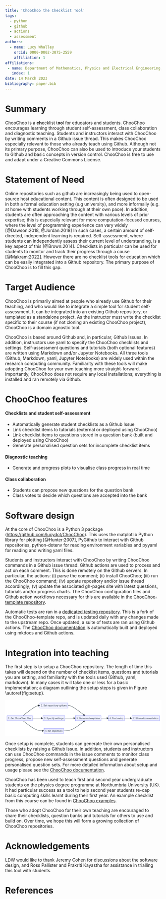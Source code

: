 ```yaml
---
title: 'ChooChoo the Checklist Tool'
tags:
  - python
  - github
  - actions
  - assessment
authors:
  - name: Lucy Whalley
    orcid: 0000-0002-3075-2559
    affiliation: 1
affiliations:
 - name: Department of Mathematics, Physics and Electrical Engineering, Northumbria University, Newcastle upon Tyne, UK
   index: 1
date: 14 March 2023
bibliography: paper.bib
---
```


# Summary

ChooChoo is a **ch**ecklist t**oo**l for educators and students. 
ChooChoo encourages learning through student self-assessment, class collaboration and diagnostic teaching. 
Students and instructors interact with ChooChoo by writing comments in a Github issue thread. This makes ChooChoo especially relevant to those who already teach using Github. Although not its primary purpose, ChooChoo can also be used to introduce your students to Github and basic concepts in version control.
ChooChoo is free to use and adapt under a Creative Commons License.

# Statement of Need

Online repositories such as github are increasingly being used to open-source host educational content. 
This content is often designed to be used in both a formal education setting (e.g university), and more informally (e.g. at home with students working through at their own pace). 
In addition, students are often approaching the content with various levels of prior expertise; this is especially relevant for more computation-focused courses, where the level of programming experience can vary widely [@Dawson:2018, @Jordan:2018] 
In such cases, a certain amount of self-directed, independent learning is required. Self-assessment, where students can independently assess their current level of understanding, is a key aspect of this [@Brown:2014]. Checklists in particular can be used for students to monitor and track their progress through a couse [@Makram:2022].
However there are no checklist tools for education which can be easily integrated into a Github repository. The primary purpose of ChooChoo is to fill this gap.

# Target Audience 

ChooChoo is primarily aimed at people who already use Github for their teaching, and who would like to integrate a simple tool for student self-assessment. It can be integrated into an existing Github repository, or templated as a standalone project. As the instructor must write the checklist specific to their course (if not cloning an existing ChooChoo project), ChooChoo is a domain agnostic tool. 

ChooChoo is based around Github and, in particular, Github Issues. In addition, instructors use yaml to specify the ChooChoo checklists and settings. Self-assessment questions and tutorials (both optional features) are written using Markdown and/or Jupyter Notebooks. All three tools (Github, Markdown, yaml, Jupyter Notebooks) are widely used within the research computing community. Familiarity with these tools will make adopting ChooChoo for your own teaching more straight-forward. Importantly, ChooChoo does not require any local installations; everything is installed and ran remotely via Github.

# ChooChoo features 

#### Checklists and student self-assessment
- Automatically generate student checklists as a Github Issue
- Link checklist items to tutorials (external or deployed using ChooChoo)
- Link checklist items to questions stored in a question bank (built and deployed using ChooChoo)
- Generate personalised question sets for incomplete checklist items

#### Diagnostic teaching
- Generate and progress plots to visualise class progress in real time 

#### Class collaboration
- Students can propose new questions for the question bank
- Class votes to decide which questions are accepted into the bank

# Software design 

At the core of ChooChoo is a Python 3 package (https://github.com/lucydot/ChooChoo). This uses the matplotlib Python library for plotting [@Hunter:2007], PyGithub to interact with Github repositories, python-dotenv for reading environment variables and pyyaml for reading and writing yaml files.

Students and instructors interact with ChooChoo by writing ChooChoo commands in a Github issue thread. Github actions are used to process and act on each comment. This is done remotely on the Github servers. In particular, the actions: (i) parse the comment; (ii) install ChooChoo; (iii) run the ChooChoo command; (iv) update repository and/or issue thread accordingly; (v) update the associated gh-pages site with latest questions, tutorials and/or progress charts. The ChooChoo configuration files and Github action workflows necessary for this are available in the [ChooChoo-template repository](https://github.com/lucydot/ChooChoo-template). 

Automatic tests are ran in a [dedicated testing repository](https://github.com/choochoo-bot/ChooChoo-testing). This is a fork of the ChooChoo-template repo, and is updated daily with any changes made to the upstream repo. Once updated, a suite of tests are ran using Github actions. The [ChooChoo documentation](https://lucydot.github.io/ChooChoo/) is automatically built and deployed using mkdocs and Github actions.

# Integration into teaching

The first step is to setup a ChooChoo repository. The length of time this takes will depend on the number of checklist items, questions and tutorials you are setting, and familiarity with the tools used (Github, yaml, markdown). In many cases it will take one or less for a basic implementation; a diagram outlining the setup steps is given in Figure \autoref{fig:setup}.

![A diagram\label{fig:setup}](setup.png)

Once setup is complete, students can generate their own personalised checklists by raising a Github Issue. In addition, students and instructors can use ChooChoo commands in the issue comments to monitor class progress, propose new self-assessment questions and generate personalised question sets. For more detailed information about setup and usage please see the [ChooChoo documentation](https://lucydot.github.io/ChooChoo/).

ChooChoo has been used to teach first and second year undergraduate students on the physics degree programme at Northumbria University (UK). It had particular success as a tool to help second year students re-cap basic computing skills learnt during their first year. An example checklist from this course can be found in [ChooChoo examples](https://github.com/lucydot/ChooChoo/examples/python_novice/).

Those who adopt ChooChoo for their own teaching are encouraged to share their checklists, question banks and tutorials for others to use and build on. Over time, we hope this will form a growing collection of ChooChoo repositories.

# Acknowledgements

LDW would like to thank Jeremy Cohen for discussions about the software design, and Ross Pallister and Prakriti Kayastha for assistance in trialling this tool with students.

# References
